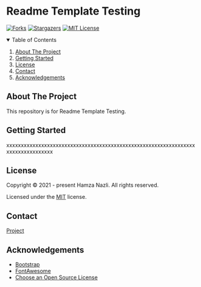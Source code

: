 # Readme Template Testing

[![Forks][forks-shield]][forks-url]
[![Stargazers][stars-shield]][stars-url]
[![MIT License][license-shield]][license-url]

<details open="open">
  <summary>Table of Contents</summary>
  <ol>
    <li>
      <a href="#about-the-project">About The Project</a>
    </li>
    <li>
      <a href="#getting-started">Getting Started</a>
    </li>
    <li><a href="#license">License</a></li>
    <li><a href="#contact">Contact</a></li>
    <li><a href="#acknowledgements">Acknowledgements</a></li>
  </ol>
</details>

## About The Project

This repository is for Readme Template Testing.

## Getting Started

xxxxxxxxxxxxxxxxxxxxxxxxxxxxxxxxxxxxxxxxxxxxxxxxxxxxxxxxxxxxxxxxxxxxxxxxxxxxxxxxx

## License

Copyright &copy; 2021 - present Hamza Nazli. All rights reserved.

Licensed under the [MIT](LICENSE.txt) license.
## Contact



[Project](https://github.com/Training-Playground/readme-template-testing.git)

## Acknowledgements

* [Bootstrap](https://getbootstrap.com/)
* [FontAwesome](https://fontawesome.com/)
* [Choose an Open Source License](https://choosealicense.com)



[forks-shield]: https://img.shields.io/github/forks/Training-Playground/readme-template-testing.svg?style=for-the-badge

[forks-url]: https://github.com/Training-Playground/readme-template-testing/network/members

[stars-shield]: https://img.shields.io/github/stars/Training-Playground/readme-template-testing.svg?style=for-the-badge

[stars-url]: https://github.com/Training-Playground/readme-template-testing/stargazers

[license-shield]: https://img.shields.io/github/license/Training-Playground/readme-template-testing.svg?style=for-the-badge

[license-url]: https://github.com/Training-Playground/readme-template-testing/blob/master/LICENSE.txt
